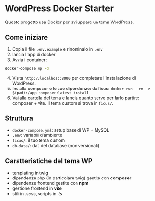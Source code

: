 
# WordPress Docker Starter

Questo progetto usa Docker per sviluppare un tema WordPress.

## Come iniziare

1. Copia il file `.env.example` e rinominalo in `.env`
2. lancia l'app di docker
3. Avvia i container:
```bash
docker-compose up -d
```
4. Visita `http://localhost:8000` per completare l'installazione di WordPress.
5. Installa composer e le sue dipendenze: da ficus: `docker run --rm -v $(pwd):/app composer:latest install`
5. Vai alla cartella del tema e lancia quanto serve per farlo partire: composer + vite. Il tema custom si trova in `ficus/`.

## Struttura

- `docker-compose.yml`: setup base di WP + MySQL
- `.env`: variabili d’ambiente
- `ficus/`: il tuo tema custom
- `db-data/`: dati del database (non versionati)

## Caratteristiche del tema WP
- templating in twig
- dipendenze php (in particolare twig) gestite con __composer__
- dipendenze frontend gestite con __npm__
- gestione frontend in __vite__
- stili in _.scss_, scripts in _.ts_

